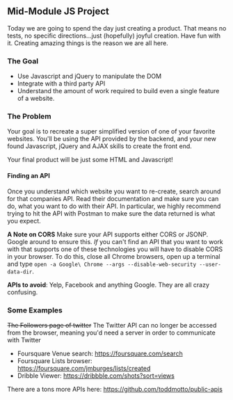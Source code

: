 ## Mid-Module JS Project

Today we are going to spend the day just creating a product. That means no tests, no specific directions...just (hopefully) joyful creation. Have fun with it. Creating amazing things is the reason we are all here.

### The Goal

 * Use Javascript and jQuery to manipulate the DOM
 * Integrate with a third party API
 * Understand the amount of work required to build even a single feature of a website.

### The Problem 

Your goal is to recreate a super simplified version of one of your favorite websites. You'll be using the API provided by the backend, and your new found Javascript, jQuery and AJAX skills to create the front end. 

Your final product will be just some HTML and Javascript!

#### Finding an API

Once you understand which website you want to re-create, search around for that companies API. Read their documentation and make sure you can do, what you want to do with their API. In particular, we highly recommend trying to hit the API with Postman to make sure the data returned is what you expect. 

**A Note on CORS** Make sure your API supports either CORS or JSONP. Google around to ensure this. _If_ you can't find an API that you want to work with that supports one of these technologies you will have to disable CORS in your browser. To do this, close all Chrome browsers, open up a terminal and type `open -a Google\ Chrome --args --disable-web-security --user-data-dir`.

**APIs to avoid**: Yelp, Facebook and anything Google. They are all crazy confusing. 

### Some Examples

~~The Followers page of twitter~~ The Twitter API can no longer be accessed from the browser, meaning you'd need a server in order to communicate with Twitter
 * Foursquare Venue search: https://foursquare.com/search
 * Foursquare Lists browser: https://foursquare.com/jmburges/lists/created
 * Dribble Viewer: https://dribbble.com/shots?sort=views
 
There are a tons more APIs here: https://github.com/toddmotto/public-apis
